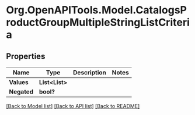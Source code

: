 # Org.OpenAPITools.Model.CatalogsProductGroupMultipleStringListCriteria

## Properties

Name | Type | Description | Notes
------------ | ------------- | ------------- | -------------
**Values** | **List<List<string>>** |  | 
**Negated** | **bool?** |  | 

[[Back to Model list]](../README.md#documentation-for-models) [[Back to API list]](../README.md#documentation-for-api-endpoints) [[Back to README]](../README.md)

